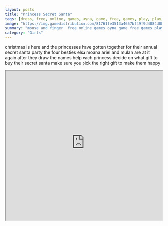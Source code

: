 ```yaml
---
layout: posts
title: "Princess Secret Santa"
tags: [dress, free, online, games, oyna, game, free, games, play, play, games]
image: "https://img.gamedistribution.com/81761fe3513a4657bf49f9d4884d0b92.jpg"
summary: "mouse and finger  free online games oyna game free games play play games"
category: "Girls"
---
```


christmas is here and the princesses have gotten together for their annual secret santa party the four besties elsa moana ariel and mulan are at it again after they draw the names help each princess decide on what gift to buy their secret santa make sure you pick the right gift to make them happy

<iframe width="100%" height="480px;" src="https://html5.gamedistribution.com/81761fe3513a4657bf49f9d4884d0b92/"></iframe>